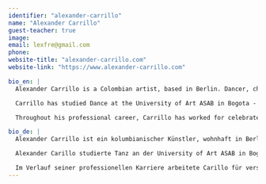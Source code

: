 ```yaml
---
identifier: "alexander-carrillo"
name: "Alexander Carrillo"
guest-teacher: true
image:
email: lexfre@gmail.com
phone:
website-title: "alexander-carrillo.com"
website-link: "https://www.alexander-carrillo.com"

bio_en: |
  Alexander Carrillo is a Colombian artist, based in Berlin. Dancer, choreographer and creator, his research interest is focus on a reflection of the 'ugly' and grotesque in humans, as a mirror of reality; and questioning ideas of 'beauty' and the role of the audience in the performing arts. He's currently investigating the influence of indigenous traditions and customs in western societies. His work is developed through historical research with a contemporary point of view, looking into the personal, social and political through an interdisciplinary approach. From the essence of pure rituals until todays fashion mix pop emblematic cultures.

  Carrillo has studied Dance at the University of Art ASAB in Bogota - Colombia, in Folkwang Pina Baush University in Essen - Germany and did an Erasmus at the ‘ArtEZ’ University in Arnhem, Holland. Carrillo creates also open - platforms for artists in different field involving the audience in spontaneous and participative ways. Launched the DREIZIG Festival in Berlin and DASEIN Series traveling around the world, amount small others.

  Throughout his professional career, Carrillo has worked for celebrated international choreographers and dance companies, including Jerome Bell, Marina Abramovic, Allora&Calzadilla, Malou Airaudo, Rodolpho Leoni Charles Vodoz, Tino Fernandez, Carlos Maria, Mark Sieczkerek, Henrieta Horn, Reinhard Schiele and Cie. Fors Works of Denmark, Cie. Toula Limnaios, Theater Der Klänge, Deutsche Oper am Rhein, Art Collective Estereotips.

bio_de: |
  Alexander Carrillo ist ein kolumbianischer Künstler, wohnhaft in Berlin. Er ist Tänzer, Choreograph und Produzent. Der Schwerpunkt seiner künstlerischen Auseinandersetzung liegt in der Reflexion des 'hässlichen’ und grotesken des Menschen als Spiegel der Realität. Er hinterfragt die gängige Definition von 'Schönheit‘ und die Rolle des Zuschauers in den darstellenden Künsten. In seinen derzeitigen Arbeiten untersucht Alexander Carrillo den Einfluss indigener Traditionen und Bräuche auf die westliche Gesellschaft. Anhand einer zeitgenössischen Sichtweise und unter Berücksichtigung der historischen Zusammenhänge, nähert er sich persönlichen, sozialen und politischen Aspekten durch eine interdisziplinäre Herangehensweise. Ausgehend von dem Wesen unverfälschter Rituale bis hin zu den Sinnbildern der heutigen Mode- und Popkultur.

  Alexander Carillo studierte Tanz an der University of Art ASAB in Bogota - Kolumbien, in der Folkwang Pina Bausch University in Essen - Deutschland und nahm Teil an dem Erasmus Programm der‚‘ArtEZ’ University in Arnhem - Niederlanden. Er entwickelt zudem offene Plattformen für Künstler unterschiedlichster Disziplinen in denen er das Publikum auf eine spontane und teilnehmenden Art in seine Arbeiten einbindet. So eröffnete er unter anderem das‚ DREIZIG Festival in Berlin und die weltweit gezeigte DASEIN Serie.

  Im Verlauf seiner professionellen Karriere arbeitete Carillo für verschiedene gefeierte und vielbeachtete Choreographen und Tanzkompanien wie zum Beispiel Stella Zannou, Jerome Bell, Marina Abramovic, Allora&Calzadilla, Malou Airaudo, Rodolpho Leoni Charles Vodoz, Tino Fernandez, Carlos Maria, Mark Sieczkerek, Henrieta Horn, Reinhard Schiele und Cie. Fors Works of Denmark, Cie. Toula Limnaios, Theater Der Klänge, Deutsche Oper am Rhein, Art Collective Estereotips.
---
```

